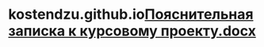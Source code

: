 # kostendzu.github.io[Пояснительная записка к курсовому проекту.docx](https://github.com/kostendzu/kostendzu.github.io/files/8682981/default.docx)
